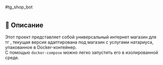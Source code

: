#tg_shop_bot
# 

## 🚀 Описание  
Этот проект представляет собой универсальный интернет магазин для тг , текущая версия адаптирована под магазин с услугами натариуса, упакованное в Docker-контейнер.  
С помощью `docker-compose` можно легко запустить его в изолированной среде.  



